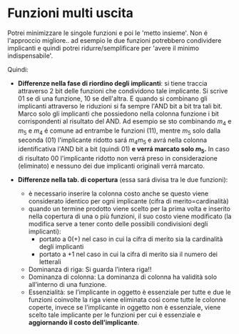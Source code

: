 # Funzioni multi uscita
Potrei minimizzare le singole funzioni e poi le 'metto insieme'. Non é l'approccio migliore.. ad esempio le due funzioni potrebbero condividere implicanti e quindi potrei ridurre/semplificare per 'avere il minimo indispensabile'.

Quindi:

- **Differenze nella fase di riordino degli implicanti**: si tiene traccia attraverso 2 bit delle funzioni che condividono tale implicante. Si scrive 01 se di una funzione, 10 se dell'altra. E quando si combinano gli implicanti attraverso le riduzioni si fa sempre l'AND bit a bit tra tali bit. Marco solo gli implicanti che possiedono nella colonna funzione i bit corrispondenti al risultato del AND. Ad esempio se sto combinando $m_4$ e $m_5$ e  $m_4$ é comune ad entrambe le funzioni (11), mentre $m_5$ solo dalla seconda (01) l'implicante ridotto sará $m_4m_5$ e avrá nella colonna identificativa l'AND bit a bit (quindi 01) **e verrá marcato solo $m_5$.** In caso di risultato 00 l'implicante ridotto non verrá preso in considerazione (eliminato) e nessuno dei due implicanti originali verrá marcato. 


- **Differenze nella tab. di copertura** (essa sará divisa tra le due funzioni):  
	- è necessario inserire la colonna costo anche se questo viene considerato identico per ogni implicante (cifra di merito=cardinalità)
	- quando un termine prodotto viene scelto per la prima volta e inserito nella copertura di una o più funzioni, il suo costo viene modificato (la modifica serve a tener conto delle possibili condivisioni degli implicanti): 
		- portato a 0(+) nel caso in cui la cifra di merito sia la cardinalità degli implicanti
		- portato a +1 nel caso in cui la cifra di merito sia il numero dei letterali
	- Dominanza di riga: Si guarda l’intera riga!!
	- Dominanza di colonna: La dominanza di colonna ha validità solo all’interno di una funzione.
	- Essenzialità: se l’implicante in oggetto è essenziale per tutte e due le funzioni coinvolte la riga viene eliminata così come tutte le colonne coperte, invece se l’implicante in oggetto non è essenziale, viene scelto tale implicante per le funzioni per cui è essenziale e **aggiornando il costo dell’implicante**.